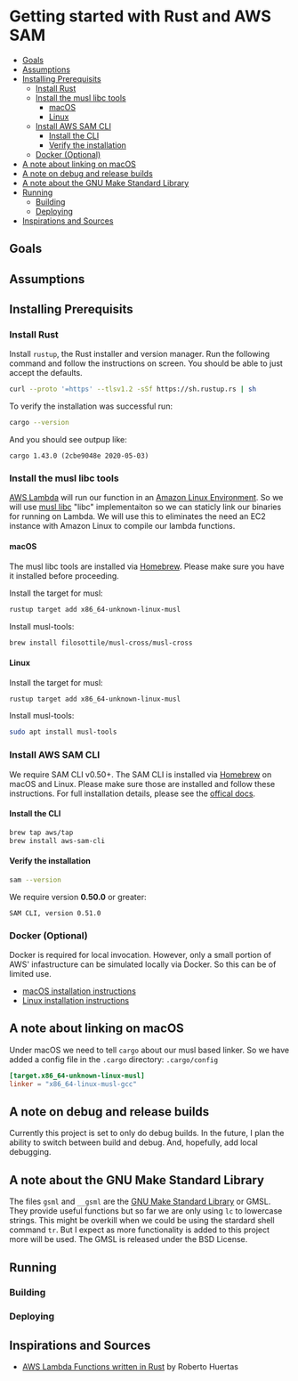 # Getting started with Rust and AWS SAM <!-- omit in toc -->

- [Goals](#goals)
- [Assumptions](#assumptions)
- [Installing Prerequisits](#installing-prerequisits)
  - [Install Rust](#install-rust)
  - [Install the musl libc tools](#install-the-musl-libc-tools)
    - [macOS](#macos)
    - [Linux](#linux)
  - [Install AWS SAM CLI](#install-aws-sam-cli)
    - [Install the CLI](#install-the-cli)
    - [Verify the installation](#verify-the-installation)
  - [Docker (Optional)](#docker-optional)
- [A note about linking on macOS](#a-note-about-linking-on-macos)
- [A note on debug and release builds](#a-note-on-debug-and-release-builds)
- [A note about the GNU Make Standard Library](#a-note-about-the-gnu-make-standard-library)
- [Running](#running)
  - [Building](#building)
  - [Deploying](#deploying)
- [Inspirations and Sources](#inspirations-and-sources)

## Goals

## Assumptions

## Installing Prerequisits

### Install Rust

Install `rustup`, the Rust installer and version manager. Run the following command and follow the instructions on screen. You should be able to just accept the defaults.

```bash
curl --proto '=https' --tlsv1.2 -sSf https://sh.rustup.rs | sh
```

To verify the installation was successful run:

```bash
cargo --version
```

And you should see outpup like:

```text
cargo 1.43.0 (2cbe9048e 2020-05-03)
```

### Install the musl libc tools

[AWS Lambda](https://aws.amazon.com/lambda/) will run our function in an [Amazon Linux Environment](https://docs.aws.amazon.com/lambda/latest/dg/lambda-runtimes.html).
So we will use [musl libc](https://musl.libc.org/) "libc" implementaiton so we can staticly link our binaries for running on Lambda.
We will use this to eliminates the need an EC2 instance with Amazon Linux to compile our lambda functions.

#### macOS

The musl libc tools are installed via [Homebrew](https://brew.sh/).
Please make sure you have it installed before proceeding.

Install the target for musl:

```bash
rustup target add x86_64-unknown-linux-musl
```

Install musl-tools:

```bash
brew install filosottile/musl-cross/musl-cross
```

#### Linux

Install the target for musl:

```bash
rustup target add x86_64-unknown-linux-musl
```

Install musl-tools:

```bash
sudo apt install musl-tools
```

### Install AWS SAM CLI

We require SAM CLI v0.50+.
The SAM CLI is installed via [Homebrew](https://brew.sh/) on macOS and Linux.
Please make sure those are installed and follow these instructions.
For full installation details, please see the [offical docs](https://docs.aws.amazon.com/serverless-application-model/latest/developerguide/serverless-sam-cli-install.html).

#### Install the CLI

```bash
brew tap aws/tap
brew install aws-sam-cli
```

#### Verify the installation

```bash
sam --version
```

We require version **0.50.0** or greater:

```text
SAM CLI, version 0.51.0
```

### Docker (Optional)

Docker is required for local invocation. However, only a small portion of AWS' infastructure can be simulated locally via Docker. So this can be of limited use.

- [macOS installation instructions](https://docs.docker.com/docker-for-mac/install/)
- [Linux installation instructions](https://docs.docker.com/engine/install/)

## A note about linking on macOS

Under macOS we need to tell `cargo` about our musl based linker.
So we have added a config file in the `.cargo` directory: `.cargo/config`

```toml
[target.x86_64-unknown-linux-musl]
linker = "x86_64-linux-musl-gcc"
```

## A note on debug and release builds

Currently this project is set to only do debug builds.
In the future, I plan the ability to switch between build and debug.
And, hopefully, add local debugging.

## A note about the GNU Make Standard Library

The files `gsml` and `__gsml` are the [GNU Make Standard Library](https://gmsl.sourceforge.io/) or GMSL.
They provide useful functions but so far we are only using `lc` to lowercase strings.
This might be overkill when we could be using the stardard shell command `tr`.
But I expect as more functionality is added to this project more will be used.
The GMSL is released under the BSD License.

## Running

### Building

### Deploying

## Inspirations and Sources

- [AWS Lambda Functions written in Rust](https://robertohuertas.com/2018/12/02/aws-lambda-rust/) by Roberto Huertas
